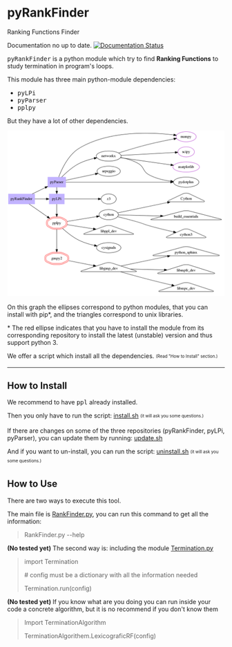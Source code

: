 # pyRankFinder
Ranking Functions Finder

Documentation no up to date.
[![Documentation Status](https://readthedocs.org/projects/pyrankfinder/badge/?version=latest)](http://pyrankfinder.readthedocs.io/en/latest/?badge=latest)

<kbd>pyRankFinder</kbd> is a python module which try to find **Ranking Functions** to study termination in program's loops. 

This module has three main python-module dependencies:
- <kbd>pyLPi</kbd>
- <kbd>pyParser</kbd>
- <kbd>pplpy</kbd>

But they have a lot of other dependencies.

![](dependencies.png)

On this graph the ellipses correspond to python modules, that you
can install with pip*, and the triangles correspond to unix libraries.

\* The red ellipse indicates that you have to install the module from its corresponding repository to install the latest (unstable) version and thus support python 3.

We offer a script which install all the dependencies. <sub><sup> (Read "How to Install" section.)</sup></sub>

----------

How to Install
------------------

We recommend to have <kbd>ppl</kbd> already installed.

Then you only have to run the script: [install.sh](install.sh) <sub><sup>(it will ask you some questions.)</sup></sub>

If there are changes on some of the three repositories (pyRankFinder, pyLPi, pyParser),
you can update them by running: [update.sh](update.sh)

And if you want to un-install, you can run the script: [uninstall.sh](unsinstall.sh) <sub><sup>(it will ask you some questions.)</sup></sub> 

How to Use
---------------

There are two ways to execute this tool. 

The main file is [RankFinder.py](pyRankFinder/RankFinder.py),
you can run this command to get all the information:
> RankFinder.py --help


**(No tested yet)** The second way is: including the module [Termination.py](pyRankFinder/Termination.py)
> import Termination
>
> \# config must be a dictionary with all the information needed
> 
> Termination.run(config)

**(No tested yet)** If you know what are you doing you can run inside your code a concrete algorithm, but it is no recommend if you don't know them

> Import TerminationAlgorithm
>
> TerminationAlgorithem.LexicograficRF(config)

